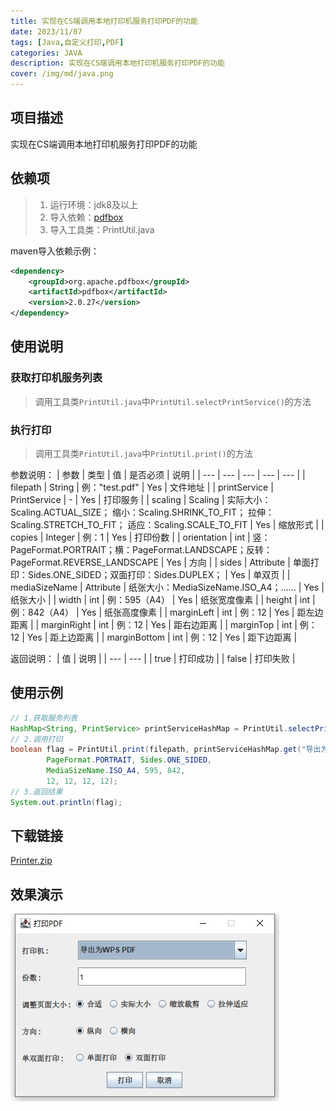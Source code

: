 ```yaml
---
title: 实现在CS端调用本地打印机服务打印PDF的功能
date: 2023/11/07
tags: [Java,自定义打印,PDF]
categories: JAVA
description: 实现在CS端调用本地打印机服务打印PDF的功能
cover: /img/md/java.png
---
```


## 项目描述
实现在CS端调用本地打印机服务打印PDF的功能

## 依赖项
> 1. 运行环境：jdk8及以上
> 2. 导入依赖：[pdfbox](https://github.com/apache/pdfbox/tree/trunk/pdfbox)
> 3. 导入工具类：PrintUtil.java

maven导入依赖示例：
```xml
<dependency>
    <groupId>org.apache.pdfbox</groupId>
    <artifactId>pdfbox</artifactId>
    <version>2.0.27</version>
</dependency>
```

## 使用说明
### 获取打印机服务列表
> 调用工具类`PrintUtil.java`中`PrintUtil.selectPrintService()`的方法

### 执行打印
> 调用工具类`PrintUtil.java`中`PrintUtil.print()`的方法


参数说明：
| 参数 | 类型 | 值 | 是否必须 | 说明 |
| --- | --- | --- | --- | --- |
| filepath | String | 例："test.pdf" | Yes | 文件地址 |
| printService | PrintService | - | Yes | 打印服务 |
| scaling | Scaling | 实际大小：Scaling.ACTUAL_SIZE； 缩小：Scaling.SHRINK_TO_FIT； 拉伸：Scaling.STRETCH_TO_FIT； 适应：Scaling.SCALE_TO_FIT | Yes | 缩放形式 |
| copies | Integer | 例：1 | Yes | 打印份数 |
| orientation | int | 竖：PageFormat.PORTRAIT；横：PageFormat.LANDSCAPE；反转：PageFormat.REVERSE_LANDSCAPE | Yes | 方向 |
| sides | Attribute | 单面打印：Sides.ONE_SIDED；双面打印：Sides.DUPLEX； | Yes | 单双页 |
| mediaSizeName | Attribute | 纸张大小：MediaSizeName.ISO_A4；…… | Yes | 纸张大小 |
| width | int | 例：595（A4） | Yes | 纸张宽度像素 |
| height | int | 例：842（A4） | Yes | 纸张高度像素 |
| marginLeft | int | 例：12 | Yes | 距左边距离 |
| marginRight | int | 例：12 | Yes | 距右边距离 |
| marginTop | int | 例：12 | Yes | 距上边距离 |
| marginBottom | int | 例：12 | Yes | 距下边距离 |


返回说明：
| 值 | 说明 |
| --- | --- |
| true | 打印成功 |
| false | 打印失败 |


## 使用示例

```java
// 1.获取服务列表
HashMap<String, PrintService> printServiceHashMap = PrintUtil.selectPrintService();
// 2.调用打印
boolean flag = PrintUtil.print(filepath, printServiceHashMap.get("导出为WPS PDF"), Scaling.ACTUAL_SIZE, 1,
        PageFormat.PORTRAIT, Sides.ONE_SIDED,
        MediaSizeName.ISO_A4, 595, 842,
        12, 12, 12, 12);
// 3.返回结果
System.out.println(flag);
```

## 下载链接
[Printer.zip](/file/Printer.zip)

## 效果演示
![Dingtalk_20231120144615.jpg](/img/md/java-print/Dingtalk_20231120144615.jpg)